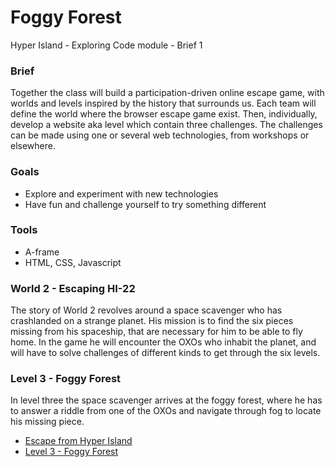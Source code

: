 # Foggy Forest

Hyper Island - Exploring Code module - Brief 1

### Brief
Together the class will build a participation-driven online escape game, with worlds and levels inspired by the history that surrounds us. Each team will define the world where the browser escape game exist. Then, individually, develop a website aka level which contain three challenges. The challenges can be made using one or several web technologies, from workshops or elsewhere.

### Goals
- Explore and experiment with new technologies
- Have fun and challenge yourself to try something different

### Tools
- A-frame
- HTML, CSS, Javascript

### World 2 - Escaping HI-22
The story of World 2 revolves around a space scavenger who has crashlanded on a strange planet. His mission is to find the six pieces missing from his spaceship, that are necessary for him to be able to fly home. In the game he will encounter the OXOs who inhabit the planet, and will have to solve challenges of different kinds to get through the six levels. 

### Level 3 - Foggy Forest
In level three the space scavenger arrives at the foggy forest, where he has to answer a riddle from one of the OXOs and navigate through fog to locate his missing piece.

- [Escape from Hyper Island](https://github.com/escapefromhyperisland)
- [Level 3 - Foggy Forest](https://escapefromhyperisland.github.io/world2-level3/)
